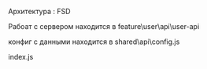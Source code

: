 Архитектура : FSD

Рабоат с сервером находится в feature\user\api\user-api

конфиг с данными находится в shared\api\config.js


index.js
